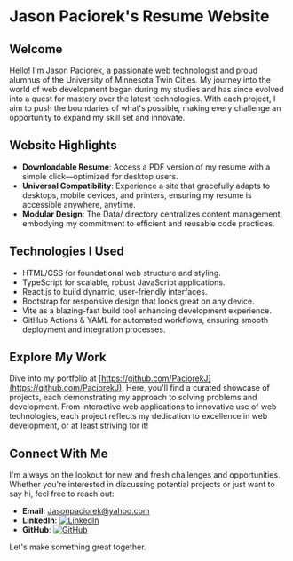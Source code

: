 # Jason Paciorek's Resume Website

## Welcome
Hello! I'm Jason Paciorek, a passionate web technologist and proud alumnus of the University of Minnesota Twin Cities. My journey into the world of web development began during my studies and has since evolved into a quest for mastery over the latest technologies. With each project, I aim to push the boundaries of what's possible, making every challenge an opportunity to expand my skill set and innovate.

## Website Highlights
- **Downloadable Resume**: Access a PDF version of my resume with a simple click—optimized for desktop users.
- **Universal Compatibility**: Experience a site that gracefully adapts to desktops, mobile devices, and printers, ensuring my resume is accessible anywhere, anytime.
- **Modular Design**: The Data/ directory centralizes content management, embodying my commitment to efficient and reusable code practices.

## Technologies I Used
- HTML/CSS for foundational web structure and styling.
- TypeScript for scalable, robust JavaScript applications.
- React.js to build dynamic, user-friendly interfaces.
- Bootstrap for responsive design that looks great on any device.
- Vite as a blazing-fast build tool enhancing development experience.
- GitHub Actions & YAML for automated workflows, ensuring smooth deployment and integration processes.

## Explore My Work
Dive into my portfolio at [https://github.com/PaciorekJ](https://github.com/PaciorekJ). Here, you'll find a curated showcase of projects, each demonstrating my approach to solving problems and development. From interactive web applications to innovative use of web technologies, each project reflects my dedication to excellence in web development, or at least striving for it!

## Connect With Me
I'm always on the lookout for new and fresh challenges and opportunities. Whether you're interested in discussing potential projects or just want to say hi, feel free to reach out:

- **Email**: Jasonpaciorek@yahoo.com
- **LinkedIn**: [![LinkedIn](https://img.shields.io/badge/-LinkedIn-black.svg?style=for-the-badge&logo=linkedin&colorB=555)](https://linkedin.com/in/jasonpaciorek)
- **GitHub**: [![GitHub](https://img.shields.io/badge/github-%23121011.svg?style=for-the-badge&logo=github&logoColor=white)](https://github.com/PaciorekJ)

Let's make something great together.
